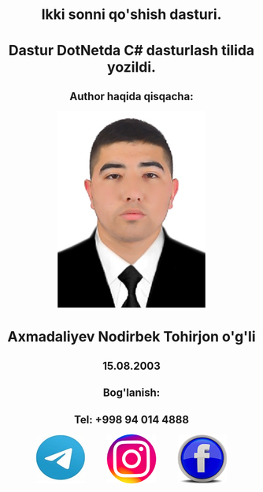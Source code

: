 <style>
    body{
        text-align: center;
    }
    img{
        margin: 0 20px;
    }
</style>
# Ikki sonni qo'shish dasturi.
# Dastur DotNetda C# dasturlash tilida yozildi.
## Author haqida qisqacha:
![Surat](picture.jpg)
# Axmadaliyev Nodirbek Tohirjon o'g'li
## 15.08.2003
## Bog'lanish:
## Tel: +998 94 014 4888

[![telegram](logo/tg.jfif)](https://t.me/Nodirbek_Axmadaliyev)
[![Instagram](logo/insta.png)](https://www.bing.com/ck/a?!&&p=6437f5ac746b253aJmltdHM9MTcxMTkyOTYwMCZpZ3VpZD0wZTY2NWE5Mi03ZDFlLTY2ZjYtMTU2ZS00ZWE2N2M0OTY3ZWQmaW5zaWQ9NTE3Ng&ptn=3&ver=2&hsh=3&fclid=0e665a92-7d1e-66f6-156e-4ea67c4967ed&psq=instagram+nodirbek_axmadaliyev&u=a1aHR0cHM6Ly93d3cuaW5zdGFncmFtLmNvbS9ub2RpcmJla19heG1hZGFsaXlldi8&ntb=1)
[![facebook](logo/facebook.png)](https://www.facebook.com/people/Nodirbek-Axmadaliyev/pfbid0Sz72dLKtWjgCopqJi3ge5K1Ls3gu5twvKcfnacEUn2VD5RDoxFHiYwfKSEWbxwMBl/)